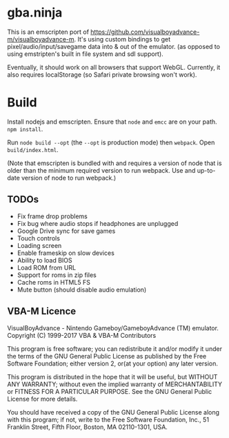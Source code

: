 # gba.ninja

This is an emscripten port of https://github.com/visualboyadvance-m/visualboyadvance-m. It's using custom bindings to get pixel/audio/input/savegame data into & out of the emulator. (as opposed to using emstripten's built in file system and sdl support).

Eventually, it should work on all browsers that support WebGL. Currently, it also requires localStorage
(so Safari private browsing won't work).

# Build

Install nodejs and emscripten. Ensure that `node` and `emcc` are on your path. `npm install`.

Run `node build --opt` (the `--opt` is production mode) then `webpack`. Open `build/index.html`.

(Note that emscripten is bundled with and requires a version of node that is older than the minimum required version to run webpack. Use and up-to-date version of node to run webpack.)

## TODOs
 * Fix frame drop problems
 * Fix bug where audio stops if headphones are unplugged
 * Google Drive sync for save games
 * Touch controls
 * Loading screen
 * Enable frameskip on slow devices
 * Ability to load BIOS
 * Load ROM from URL
 * Support for roms in zip files
 * Cache roms in HTML5 FS
 * Mute button (should disable audio emulation)


## VBA-M Licence
VisualBoyAdvance - Nintendo Gameboy/GameboyAdvance (TM) emulator.
Copyright (C) 1999-2017 VBA & VBA-M Contributors 

This program is free software; you can redistribute it and/or modify
it under the terms of the GNU General Public License as published by
the Free Software Foundation; either version 2, or(at your option)
any later version.

This program is distributed in the hope that it will be useful,
but WITHOUT ANY WARRANTY; without even the implied warranty of
MERCHANTABILITY or FITNESS FOR A PARTICULAR PURPOSE.  See the
GNU General Public License for more details.

You should have received a copy of the GNU General Public License
along with this program; if not, write to the Free Software Foundation,
Inc., 51 Franklin Street, Fifth Floor, Boston, MA  02110-1301, USA.


